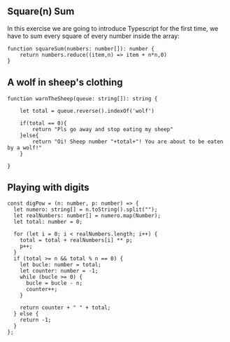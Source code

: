 ## Square(n) Sum

In this exercise we are going to introduce Typescript for the first time, we have to sum every square of every number inside the array:

```
function squareSum(numbers: number[]): number {
    return numbers.reduce((item,n) => item + n*n,0)
}
```

## A wolf in sheep's clothing

```
function warnTheSheep(queue: string[]): string {
  
    let total = queue.reverse().indexOf('wolf')

    if(total == 0){
        return "Pls go away and stop eating my sheep"
    }else{
        return "Oi! Sheep number "+total+"! You are about to be eaten by a wolf!"
    }
  
}
``` 

## Playing with digits

```
const digPow = (n: number, p: number) => {
  let numero: string[] = n.toString().split("");
  let realNumbers: number[] = numero.map(Number);
  let total: number = 0;

  for (let i = 0; i < realNumbers.length; i++) {
    total = total + realNumbers[i] ** p;
    p++;
  }
  if (total >= n && total % n == 0) {
    let bucle: number = total;
    let counter: number = -1;
    while (bucle >= 0) {
      bucle = bucle - n;
      counter++;
    }

    return counter + " " + total;
  } else {
    return -1;
  }
};
```

